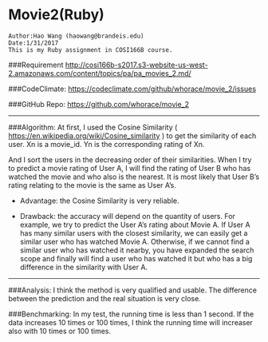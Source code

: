 Movie2(Ruby)
=================================================
    
    Author:Hao Wang (haowang@brandeis.edu)
    Date:1/31/2017
    This is my Ruby assignment in COSI166B course.
 
###Requirement
    <http://cosi166b-s2017.s3-website-us-west-2.amazonaws.com/content/topics/pa/pa_movies_2.md/>

###CodeClimate:
    <https://codeclimate.com/github/whorace/movie_2/issues>

###GitHub Repo:
    <https://github.com/whorace/movie_2>

---

###Algorithm:
At first, I used the Cosine Similarity ( https://en.wikipedia.org/wiki/Cosine_similarity ) to get the similarity of each user. Xn is a movie_id. Yn is the corresponding rating of Xn.


And I sort the users in the decreasing order of their similarities. When I try to predict a movie rating of User A, I will find the rating of User B who has watched the movie and who also is the nearest. It is most likely that User B’s rating relating to the movie is the same as User A’s.

* Advantage:
the Cosine Similarity is very reliable.

* Drawback:
the accuracy will depend on the quantity of users. For example, we try to predict the User A’s rating about Movie A. If User A has many similar users with the closest similarity, we can easily get a similar user who has watched Movie A. Otherwise, if we cannot find a similar user who has watched it nearby, you have expanded the search scope and finally will find a user who has watched it but who has a big difference in the similarity with User A.

---

###Analysis:
I think the method is very qualified and usable. The difference between the prediction and the real situation is very close.

###Benchmarking:
In my test, the running time is less than 1 second. If the data increases 10 times or 100 times, I think the running time will increaser also with 10 times or 100 times.

